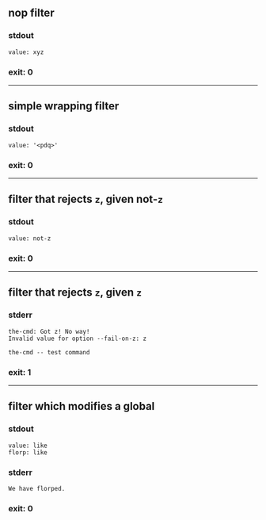 ## nop filter

### stdout
```
value: xyz
```

### exit: 0

- - - - - - - - - -

## simple wrapping filter

### stdout
```
value: '<pdq>'
```

### exit: 0

- - - - - - - - - -

## filter that rejects `z`, given not-`z`

### stdout
```
value: not-z
```

### exit: 0

- - - - - - - - - -

## filter that rejects `z`, given `z`

### stderr
```
the-cmd: Got z! No way!
Invalid value for option --fail-on-z: z

the-cmd -- test command
```

### exit: 1

- - - - - - - - - -

## filter which modifies a global

### stdout
```
value: like
florp: like
```

### stderr
```
We have florped.
```

### exit: 0
